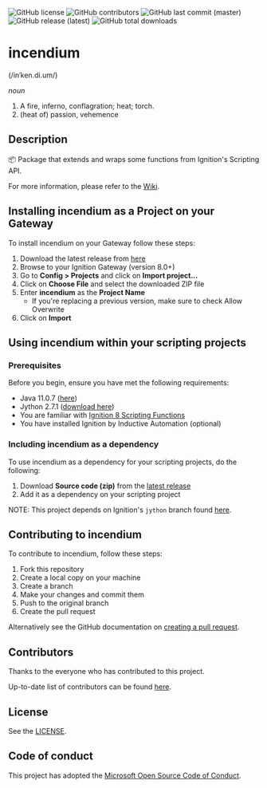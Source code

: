 <!--- Badges --->
![GitHub license](https://img.shields.io/github/license/thecesrom/incendium)
![GitHub contributors](https://img.shields.io/github/contributors/thecesrom/incendium)
![GitHub last commit (master)](https://img.shields.io/github/last-commit/thecesrom/incendium)
![GitHub release (latest)](https://img.shields.io/github/v/release/thecesrom/incendium)
![GitHub total downloads](https://img.shields.io/github/downloads/thecesrom/incendium/total)

# incendium

(/inˈken.di.um/)

_noun_
1. A fire, inferno, conflagration; heat; torch.
1. (heat of) passion, vehemence


## Description

:package: Package that extends and wraps some functions from Ignition's Scripting API.

For more information, please refer to the [Wiki](https://github.com/thecesrom/incendium/wiki).

## Installing incendium as a Project on your Gateway

To install incendium on your Gateway follow these steps:

1. Download the latest release from [here](https://github.com/thecesrom/incendium/releases/latest)
1. Browse to your Ignition Gateway (version 8.0+)
1. Go to **Config > Projects** and click on **Import project...**
1. Click on **Choose File** and select the downloaded ZIP file
1. Enter **incendium** as the **Project Name**
    * If you're replacing a previous version, make sure to check Allow Overwrite
1. Click on **Import**

## Using incendium within your scripting projects

### Prerequisites

Before you begin, ensure you have met the following requirements:
* Java 11.0.7 ([here](https://www.azul.com/downloads/zulu-community/?version=java-11-lts&architecture=x86-64-bit&package=jdk&show-old-builds=true)) 
* Jython 2.7.1 ([download here](https://search.maven.org/artifact/org.python/jython-installer/2.7.1/jar))
* You are familiar with [Ignition 8 Scripting Functions](https://docs.inductiveautomation.com/display/DOC80/Scripting+Functions)
* You have installed Ignition by Inductive Automation (optional)

### Including incendium as a dependency

To use incendium as a dependency for your scripting projects, do the following:

1. Download **Source code (zip)** from the [latest release](https://github.com/thecesrom/incendium/releases/latest)
1. Add it as a dependency on your scripting project

NOTE: This project depends on Ignition's `jython` branch found [here](https://github.com/thecesrom/Ignition/tree/jython).

## Contributing to incendium

To contribute to incendium, follow these steps:

1. Fork this repository
1. Create a local copy on your machine
1. Create a branch
1. Make your changes and commit them
1. Push to the original branch
1. Create the pull request

Alternatively see the GitHub documentation on [creating a pull request](https://help.github.com/en/github/collaborating-with-issues-and-pull-requests/creating-a-pull-request).

## Contributors

Thanks to the everyone who has contributed to this project.

Up-to-date list of contributors can be found [here](https://github.com/thecesrom/incendium/graphs/contributors).

## License

See the [LICENSE](https://github.com/thecesrom/incendium/blob/master/LICENSE).


## Code of conduct

This project has adopted the [Microsoft Open Source Code of Conduct](https://opensource.microsoft.com/codeofconduct/).
